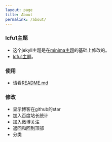 ```yaml
---
layout: page
title: About
permalink: /about/
---
```


### lcfu1主题

- 这个jekyll主题是在[minima主题](https://github.com/jekyll/minima)的基础上修改的。
- [lcfu1主题](https://github.com/lcfu1/lcfu1)。

### 使用

- 请看[README.md](https://github.com/lcfu1/lcfu1/blob/master/README.md)

### 修改

- 显示博客在github的star
- 加入百度站长统计
- 加入微博关注
- 返回和回到顶部
- 分类